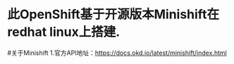 # 此OpenShift基于开源版本Minishift在redhat linux上搭建.

#关于Minishift
1.官方API地址：https://docs.okd.io/latest/minishift/index.html
